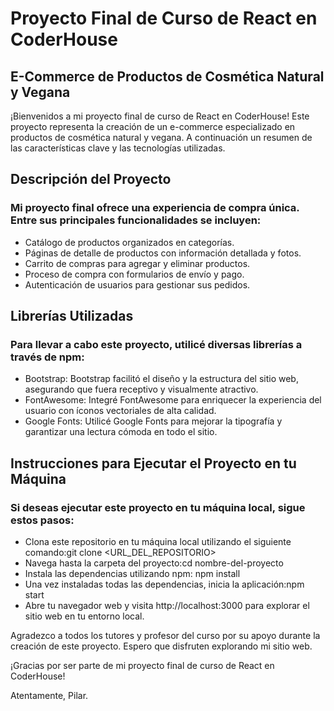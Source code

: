 # Proyecto Final de Curso de React en CoderHouse

## E-Commerce de Productos de Cosmética Natural y Vegana

¡Bienvenidos a mi proyecto final de curso de React en CoderHouse! Este proyecto representa la creación de un e-commerce especializado en productos de cosmética natural y vegana. A continuación un resumen de las características clave y las tecnologías utilizadas.

## Descripción del Proyecto

### Mi proyecto final ofrece una experiencia de compra única. Entre sus principales funcionalidades se incluyen:

- Catálogo de productos organizados en categorías.
- Páginas de detalle de productos con información detallada y fotos.
- Carrito de compras para agregar y eliminar productos.
- Proceso de compra con formularios de envío y pago.
- Autenticación de usuarios para gestionar sus pedidos.

## Librerías Utilizadas

### Para llevar a cabo este proyecto, utilicé diversas librerías a través de npm:

- Bootstrap: Bootstrap facilitó el diseño y la estructura del sitio web, asegurando que fuera receptivo y visualmente atractivo.
- FontAwesome: Integré FontAwesome para enriquecer la experiencia del usuario con íconos vectoriales de alta calidad.
- Google Fonts: Utilicé Google Fonts para mejorar la tipografía y garantizar una lectura cómoda en todo el sitio.

## Instrucciones para Ejecutar el Proyecto en tu Máquina

### Si deseas ejecutar este proyecto en tu máquina local, sigue estos pasos:

- Clona este repositorio en tu máquina local utilizando el siguiente comando:git clone <URL_DEL_REPOSITORIO>
- Navega hasta la carpeta del proyecto:cd nombre-del-proyecto
- Instala las dependencias utilizando npm: npm install
- Una vez instaladas todas las dependencias, inicia la aplicación:npm start
- Abre tu navegador web y visita http://localhost:3000 para explorar el sitio web en tu entorno local.

Agradezco a todos los tutores y profesor del curso por su apoyo durante la creación de este proyecto. Espero que disfruten explorando mi sitio web.

¡Gracias por ser parte de mi proyecto final de curso de React en CoderHouse!

Atentamente,
Pilar.
